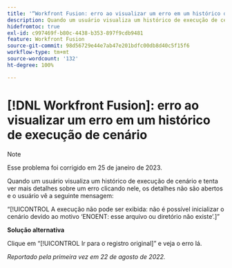 ```yaml
---
title: '“Workfront Fusion: erro ao visualizar um erro em um histórico de execução de cenário”'
description: Quando um usuário visualiza um histórico de execução de cenário e tenta ver mais detalhes sobre um erro clicando nele, os detalhes não são abertos e o usuário vê uma mensagem de erro.
hidefromtoc: true
exl-id: c997469f-b80c-4438-b353-897f9cdb9481
feature: Workfront Fusion
source-git-commit: 98d56729e44e7ab47e201bdfc00db8d40c5f15f6
workflow-type: tm+mt
source-wordcount: '132'
ht-degree: 100%

---
```


# [!DNL Workfront Fusion]: erro ao visualizar um erro em um histórico de execução de cenário

>[!NOTE]
>
>Esse problema foi corrigido em 25 de janeiro de 2023.

Quando um usuário visualiza um histórico de execução de cenário e tenta ver mais detalhes sobre um erro clicando nele, os detalhes não são abertos e o usuário vê a seguinte mensagem:

“[!UICONTROL A execução não pode ser exibida: não é possível inicializar o cenário devido ao motivo ‘ENOENT: esse arquivo ou diretório não existe’.]”

**Solução alternativa**

Clique em “[!UICONTROL Ir para o registro original]” e veja o erro lá.

_Reportado pela primeira vez em 22 de agosto de 2022._
